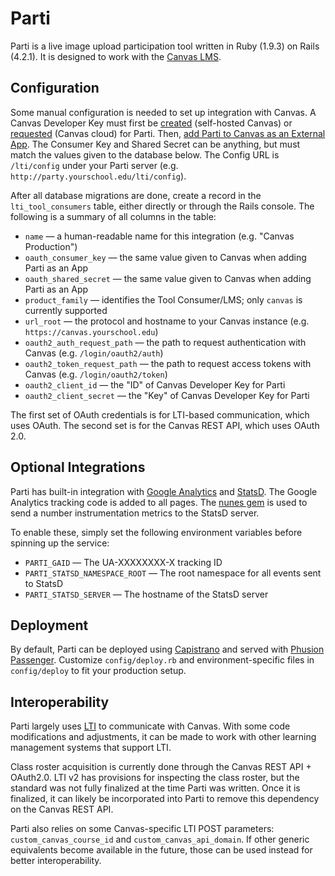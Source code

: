 # Parti

Parti is a live image upload participation tool written in Ruby (1.9.3) on Rails (4.2.1). It is designed to work with the [Canvas LMS](https://github.com/instructure/canvas-lms).

## Configuration

Some manual configuration is needed to set up integration with Canvas. A Canvas Developer Key must first be [created](https://guides.instructure.com/m/4214/l/441833-how-do-i-add-a-developer-key-for-an-account) (self-hosted Canvas) or [requested](http://goo.gl/yu4lT) (Canvas cloud) for Parti. Then, [add Parti to Canvas as an External App](http://guides.instructure.com/s/2204/m/4152/l/74482-how-do-i-configure-an-external-tool-for-a-course-using-a-url). The Consumer Key and Shared Secret can be anything, but must match the values given to the database below. The Config URL is `/lti/config` under your Parti server (e.g. `http://party.yourschool.edu/lti/config`).

After all database migrations are done, create a record in the `lti_tool_consumers` table, either directly or through the Rails console. The following is a summary of all columns in the table:

* `name` — a human-readable name for this integration (e.g. "Canvas Production")
* `oauth_consumer_key` — the same value given to Canvas when adding Parti as an App
* `oauth_shared_secret` — the same value given to Canvas when adding Parti as an App
* `product_family` — identifies the Tool Consumer/LMS; only `canvas` is currently supported
* `url_root` — the protocol and hostname to your Canvas instance (e.g. `https://canvas.yourschool.edu`)
* `oauth2_auth_request_path` — the path to request authentication with Canvas (e.g. `/login/oauth2/auth`)
* `oauth2_token_request_path` — the path to request access tokens with Canvas (e.g. `/login/oauth2/token`)
* `oauth2_client_id` — the "ID" of Canvas Developer Key for Parti
* `oauth2_client_secret` — the "Key" of Canvas Developer Key for Parti

The first set of OAuth credentials is for LTI-based communication, which uses OAuth. The second set is for the Canvas REST API, which uses OAuth 2.0.

## Optional Integrations

Parti has built-in integration with [Google Analytics](http://www.google.com/analytics/) and [StatsD](https://github.com/etsy/statsd). The Google Analytics tracking code is added to all pages. The [nunes gem](https://github.com/jnunemaker/nunes) is used to send a number instrumentation metrics to the StatsD server.

To enable these, simply set the following environment variables before spinning up the service:

* `PARTI_GAID` — The UA-XXXXXXXX-X tracking ID
* `PARTI_STATSD_NAMESPACE_ROOT` — The root namespace for all events sent to StatsD
* `PARTI_STATSD_SERVER` — The hostname of the StatsD server

## Deployment

By default, Parti can be deployed using [Capistrano](http://capistranorb.com) and served with [Phusion Passenger](https://www.phusionpassenger.com). Customize `config/deploy.rb` and environment-specific files in `config/deploy` to fit your production setup.

## Interoperability

Parti largely uses [LTI](https://www.eduappcenter.com/docs/basics/index) to communicate with Canvas. With some code modifications and adjustments, it can be made to work with other learning management systems that support LTI.

Class roster acquisition is currently done through the Canvas REST API + OAuth2.0. LTI v2 has provisions for inspecting the class roster, but the standard was not fully finalized at the time Parti was written. Once it is finalized, it can likely be incorporated into Parti to remove this dependency on the Canvas REST API.

Parti also relies on some Canvas-specific LTI POST parameters: `custom_canvas_course_id` and `custom_canvas_api_domain`. If other generic equivalents become available in the future, those can be used instead for better interoperability.
